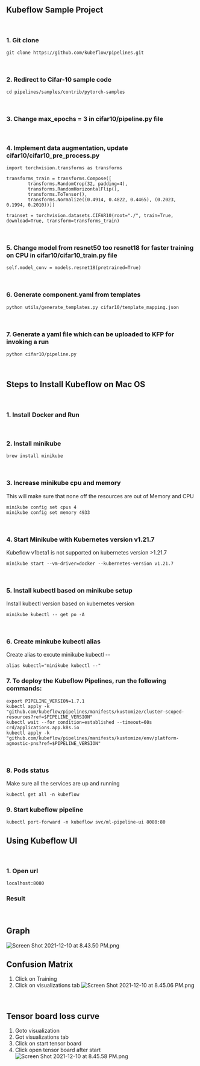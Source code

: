 
## Kubeflow Sample Project
<br/>

### 1. Git clone
```
git clone https://github.com/kubeflow/pipelines.git 
```
<br/>

### 2. Redirect to Cifar-10 sample code
```
cd pipelines/samples/contrib/pytorch-samples
```
<br/>

### 3. Change max_epochs = 3 in cifar10/pipeline.py file
<br/>

### 4. Implement data augmentation, update cifar10/cifar10_pre_process.py
```
import torchvision.transforms as transforms
 
transforms_train = transforms.Compose([
        transforms.RandomCrop(32, padding=4),
        transforms.RandomHorizontalFlip(),
        transforms.ToTensor(),
        transforms.Normalize((0.4914, 0.4822, 0.4465), (0.2023, 0.1994, 0.2010))])
        
trainset = torchvision.datasets.CIFAR10(root="./", train=True, download=True, transform=transforms_train)
```
<br/>

### 5. Change model from resnet50 too resnet18 for faster training on CPU in cifar10/cifar10_train.py file
```
self.model_conv = models.resnet18(pretrained=True)
```
<br/>

### 6. Generate component.yaml from templates
```
python utils/generate_templates.py cifar10/template_mapping.json
```
<br/>

### 7. Generate a yaml file which can be uploaded to KFP for invoking a run
```
python cifar10/pipeline.py
```
<br/>

## Steps to Install Kubeflow on Mac OS
<br />

### 1. Install Docker and Run 
<br />

### 2. Install minikube 
```
brew install minikube
```
<br/>

### 3. Increase minikube cpu and memory
This will make sure that none off the resources are out of Memory and CPU
```
minikube config set cpus 4
minikube config set memory 4933
```
<br/>

### 4. Start Minikube with Kubernetes version v1.21.7
Kubeflow v1beta1 is not supported on kubernetes version >1.21.7
```
minikube start --vm-driver=docker --kubernetes-version v1.21.7
```  
<br/>

### 5. Install kubectl based on minikube setup
Install kubectl version based on kubernetes version
```
minikube kubectl -- get po -A
```
<br/>

### 6. Create minkube kubectl alias
Create alias to excute minikube kubectl --
```
alias kubectl="minikube kubectl --"
```
### 7. To deploy the Kubeflow Pipelines, run the following commands:

```
export PIPELINE_VERSION=1.7.1
kubectl apply -k "github.com/kubeflow/pipelines/manifests/kustomize/cluster-scoped-resources?ref=$PIPELINE_VERSION"
kubectl wait --for condition=established --timeout=60s crd/applications.app.k8s.io
kubectl apply -k "github.com/kubeflow/pipelines/manifests/kustomize/env/platform-agnostic-pns?ref=$PIPELINE_VERSION"
```
<br/>

### 8. Pods status
Make sure all the services are up and running
```
kubectl get all -n kubeflow
```

### 9. Start kubeflow pipeline
```
kubectl port-forward -n kubeflow svc/ml-pipeline-ui 8080:80
```


## Using Kubeflow UI
<br/>

### 1. Open url
```
localhost:8080
```

### Result
<br/>

## Graph
![Screen Shot 2021-12-10 at 8.43.50 PM.png](https://boostnote.io/api/teams/nKQYOEvJY/files/6d5437ccf65864126c36af35db6c584d47bbe6f74183b3844b76f795226df127-Screen%20Shot%202021-12-10%20at%208.43.50%20PM.png)
<br/>

## Confusion Matrix
1. Click on Training
2. Click on visualizations tab
![Screen Shot 2021-12-10 at 8.45.06 PM.png](https://boostnote.io/api/teams/nKQYOEvJY/files/594b399fb329873b980883c3ea61fcdddabc3319960be0c4d2940c7b3462734c-Screen%20Shot%202021-12-10%20at%208.45.06%20PM.png)
<br/>

## Tensor board loss curve
1. Goto visualization
2. Got visualizations tab
3. Click on start tensor board
4. Click open tensor board after start
![Screen Shot 2021-12-10 at 8.45.58 PM.png](https://boostnote.io/api/teams/nKQYOEvJY/files/3a198c1e0042f61fb9ce0fb8e82f40fe7b678c625c872295fea97e562ede5a0e-Screen%20Shot%202021-12-10%20at%208.45.58%20PM.png)

